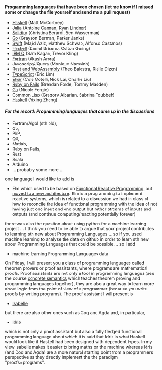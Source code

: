 

#### Programming languages that have been chosen (let me know if I missed some or change the file yourself and send me a pull request)


- [Haskell](https://github.com/Hazmatt101/CPSC354-programming-languages) (Matt McCortney)
- [Julia](https://github.com/lindn100/CPSC354-Blog) (Antoine Cannan, Ryan Lindner)
- [Solidity](https://github.com/cberardi4/Programming-Languages) (Christina Berardi, Ben Wasserman)
- [Go](https://github.com/GraysonBerman/GoLangRepo) (Grayson Berman, Parker Janke)
- [Swift](https://github.com/schwa184/Swift-Blog) (Majid Aziz, Matthew Schwab, Alfonso Castanos)
- [Haskell](https://github.com/brisenodaniel/Prgrm_Lang_Project) (Daniel Briseno, Colton Gering)
- [IBM Q](https://onp4.com/@kagan105/~cpsc354-final-project---trevor-kling-and-sam-kagan) (Sam Kagan, Trevor Kling) 
- [Fortran](https://arora110.wixsite.com/cpsc354) (Akash Arora)
- Javascript/JQuery (Monique Namsinh)
- [Rust and WebAssembly](https://github.com/tbalestra/RUST-and-Web-Assembly) (Theo Balestra, Rielle Dizon)
- [TypeScript](https://github.com/ereeq/proglangblog) (Eric Lim)
- [Elixir](https://github.com/ColeGotelli/Elixir) (Cole Gotelli, Nick Lai, Charlie Liu)
- [Ruby on Rails]( https://tommymadden.com/blog/programming_languages/index.php) (Brendan Forde, Tommy Madden)
- [Go](https://github.com/nfergie/PlBlog) (Nicole Fergie)
- Common Lisp (Gregory Albarian, Sabrina Toubbeh)
- [Haskell](https://yixingz.com/blog/) (Yixing Zheng)


##### For the record: Programming languages that came up in the discussions

- Fortran/Algol (sth old), 
- Go, 
- PhP, 
- Q#, 
- Matlab, 
- Ruby on Rails, 
- Rust
- Scala
- Arduino
- ... probably some more ... 

one language I would like to add is 

- Elm which used to be based on [Functional Reactive Programming](https://en.wikipedia.org/wiki/Functional_reactive_programming), but [moved to a new architecture](http://elm-lang.org/blog/farewell-to-frp). Elm is a programming to implement reactive systems, which is related to a discussion we had in class of how to reconcile the idea of functional programming with the idea of not having just one input and one output but rather streams of inputs and outputs (and continue computing/reacting potentially forever)

there was also the question about using python for a machine learning project ... I think you need to be able to argue that your project contributes to learning sth new about Programming Languages ... so if you used machine learning to analyse the data on github in order to learn sth new about Programming Languages that could be possible ... so I add

- machine learning Programming Languages data

On Friday, I will present you a class of programming languages called theorem provers or proof assistants, where programs are mathematical proofs. Proof assistants are not only a tool in programming languages (see the course [concrete semantics](http://concrete-semantics.org) which teaches theorem proving and programming languages together), they are also a great way to learn more about logic from the point of view of a programmer (because you write proofs by writing programs). The proof assistant I will present is

- [Isabelle](https://isabelle.in.tum.de)

but there are also other ones such as Coq and Agda and, in particular, 

- [Idris](http://docs.idris-lang.org/en/latest/tutorial/index.html)

which is not only a proof assistant but also a fully fledged functional programming language about which it is said that Idris is what Haskell would look like if Haskell had been designed with dependent types. In my view Isabelle makes it easier to bring maths on the machine whereas Idris (and Coq and Agda) are a more natural starting point from a programmers perspective as they directly implement the the paradigm "proofs=programs".
